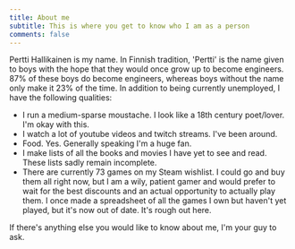 ```yaml
---
title: About me
subtitle: This is where you get to know who I am as a person
comments: false
---
```


Pertti Hallikainen is my name. In Finnish tradition, 'Pertti' is the name given to boys with the hope that they would once grow up to become engineers. 87% of these boys do become engineers, whereas boys without the name only make it 23% of the time. In addition to being currently unemployed, I have the following qualities:

- I run a medium-sparse moustache. I look like a 18th century poet/lover. I'm okay with this.
- I watch a lot of youtube videos and twitch streams. I've been around.
- Food. Yes. Generally speaking I'm a huge fan.
- I make lists of all the books and movies I have yet to see and read. These lists sadly remain incomplete.
- There are currently 73 games on my Steam wishlist. I could go and buy them all right now, but I am a wily, patient gamer and would prefer to wait for the best discounts and an actual opportunity to actually play them. I once made a spreadsheet of all the games I own but haven't yet played, but it's now out of date. It's rough out here.

If there's anything else you would like to know about me, I'm your guy to ask.